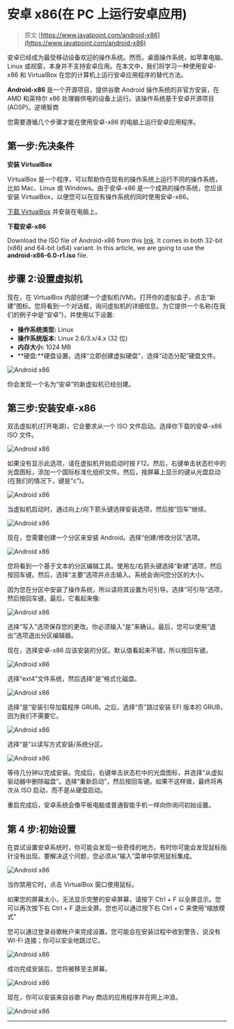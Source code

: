 # 安卓 x86(在 PC 上运行安卓应用)

> 原文:[https://www.javatpoint.com/android-x86](https://www.javatpoint.com/android-x86)

安卓已经成为最受移动设备欢迎的操作系统。然而，桌面操作系统，如苹果电脑、Linux 或视窗，本身并不支持安卓应用。在本文中，我们将学习一种使用安卓-x86 和 VirtualBox 在您的计算机上运行安卓应用程序的替代方法。

**Android-x86** 是一个开源项目，提供谷歌 Android 操作系统的非官方安装，在 AMD 和英特尔 x86 处理器供电的设备上运行。该操作系统基于安卓开源项目(AOSP)。逆境智商

您需要遵循几个步骤才能在使用安卓-x86 的电脑上运行安卓应用程序。

## 第一步:先决条件

**安装 VirtualBox**

VirtualBox 是一个程序，可以帮助你在现有的操作系统上运行不同的操作系统，比如 Mac、Linux 或 Windows。由于安卓-x86 是一个成熟的操作系统，您应该安装 VirtualBox，以便您可以在现有操作系统的同时使用安卓-x86。

[下载 VirtualBox](https://www.virtualbox.org/wiki/Downloads) 并安装在电脑上。

**下载安卓-x86**

Download the ISO file of Android-x86 from this [link](http://www.android-x86.org/download). It comes in both 32-bit (x86) and 64-bit (x64) variant. In this article, we are going to use the **android-x86-6.0-r1.iso** file.

## 步骤 2:设置虚拟机

现在，在 VirtualBox 内部创建一个虚拟机(VM)。打开你的虚拟盒子，点击“新建”图标。您将看到一个对话框，询问虚拟机的详细信息。为它提供一个名称(在我们的例子中是“安卓”)，并使用以下设置:

*   **操作系统类型:** Linux
*   **操作系统版本:** Linux 2.6/3.x/4.x (32 位)
*   **内存大小:** 1024 MB
*   **硬盘:**硬盘设置，选择“立即创建虚拟硬盘”，选择“动态分配”硬盘文件。

![Android x86](../Images/9720df373b93aa9007e829f1ddc6ee7c.png)

你会发现一个名为“安卓”的新虚拟机已经创建。

## 第三步:安装安卓-x86

双击虚拟机(打开电源)，它会要求从一个 ISO 文件启动。选择你下载的安卓-x86 ISO 文件。

![Android x86](../Images/6ecde912792429a8eded887d6849b5ce.png)

如果没有显示此选项，请在虚拟机开始启动时按 F12。然后，右键单击状态栏中的光盘图标，添加一个国际标准化组织文件。然后，按屏幕上显示的键从光盘启动(在我们的情况下，键是“c”)。

![Android x86](../Images/94dec14e8bb4ccc32ba4468468b3610d.png)

当虚拟机启动时，通过向上/向下箭头键选择安装选项，然后按“回车”继续。

![Android x86](../Images/7b37f7dd47d10d3b24a62fad6f867a93.png)

现在，您需要创建一个分区来安装 Android。选择“创建/修改分区”选项。

![Android x86](../Images/66378f97bbd4f69ead9a8765f19a4061.png)

您将看到一个基于文本的分区编辑工具。使用左/右箭头键选择“新建”选项，然后按回车键。然后，选择“主要”选项并点击输入。系统会询问您分区的大小。

因为您在分区中安装了操作系统，所以请将其设置为可引导。选择“可引导”选项，然后按回车键。最后，它看起来像:

![Android x86](../Images/e519dcf9dd5fe3c7dc86630872412761.png)

选择“写入”选项保存您的更改。你必须输入“是”来确认。最后，您可以使用“退出”选项退出分区编辑器。

现在，选择安卓-x86 应该安装的分区。默认值看起来不错，所以按回车键。

![Android x86](../Images/d42fa8976e95940ef68b7b4adbb4a70e.png)

选择“ext4”文件系统，然后选择“是”格式化磁盘。

![Android x86](../Images/adeea5081898c3ed9bbc0d28ed4a4f7d.png)

选择“是”安装引导加载程序 GRUB。之后，选择“否”跳过安装 EFI 版本的 GRUB，因为我们不需要它。

![Android x86](../Images/0630e89123c6df58a01aea8c658a2564.png)

选择“是”以读写方式安装/系统分区。

![Android x86](../Images/f151b8fdafdc3ea8ddd560f2a94df815.png)

等待几分钟以完成安装。完成后，右键单击状态栏中的光盘图标，并选择“从虚拟驱动器中删除磁盘”。选择“重新启动”，然后按回车键。如果不这样做，最终将再次从 ISO 启动，而不是从硬盘启动。

重启完成后，安卓系统会像平板电脑或普通智能手机一样向你询问初始设置。

## 第 4 步:初始设置

在尝试设置安卓系统时，你可能会发现一些奇怪的地方。有时你可能会发现鼠标指针没有出现。要解决这个问题，您必须从“输入”菜单中禁用鼠标集成。

![Android x86](../Images/76e61fc70b72e5b841779b7d3b5f61ea.png)

当你禁用它时，点击 VirtualBox 窗口使用鼠标。

如果您的屏幕太小，无法显示完整的安卓屏幕，请按下 Ctrl + F 以全屏显示。您可以再次按下右 Ctrl + F 退出全屏。您也可以通过按下右 Ctrl + C 来使用“缩放模式”

您可以通过登录谷歌帐户来完成设置。您可能会在安装过程中收到警告，说没有 WI-Fi 连接；你可以安全地跳过它。

![Android x86](../Images/9e682ef83bd86cbe3ea6bb0e0fa0f1cc.png)

成功完成安装后，您将被移至主屏幕。

![Android x86](../Images/622ed2011d896d9991f5977568b2bc18.png)

现在，你可以安装来自谷歌 Play 商店的应用程序并在网上冲浪。

![Android x86](../Images/13d8bcc09ea5ec3c92a076b7166085b1.png)

* * *